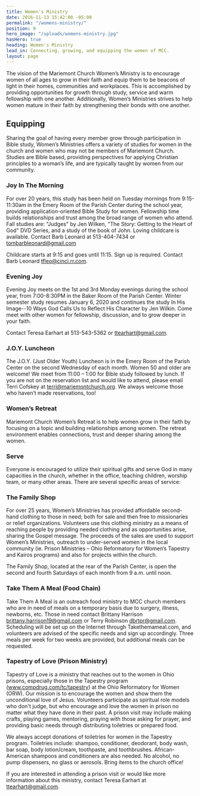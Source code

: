```yaml
---
title: Women's Ministry
date: 2016-11-13 15:42:00 -05:00
permalink: "/womens-ministry/"
position: 9
hero_image: "/uploads/womens-ministry.jpg"
hasHero: true
heading: Women's Ministry
lead_in: Connecting, growing, and equipping the women of MCC.
layout: page
---
```


The vision of the Mariemont Church Women’s Ministry is to encourage women of all ages to grow in their faith and equip them to be beacons of light in their homes, communities and workplaces. This is accomplished by providing opportunities for growth through study, service and warm fellowship with one another. Additionally, Women’s Ministries strives to help women mature in their faith by strengthening their bonds with one another.

## Equipping

Sharing the goal of having every member grow through participation in Bible study, Women’s Ministries offers a variety of studies for women in the church and women who may not be members of Mariemont Church. Studies are Bible based, providing perspectives for applying Christian principles to a woman’s life, and are typically taught by women from our community.

### Joy In The Morning

For over 20 years, this study has been held on Tuesday mornings from 9:15-11:30am in the Emery Room of the Parish Center during the school year, providing application-oriented Bible Study for women. Fellowship time builds relationships and trust among the broad range of women who attend. Fall studies are: "Judges" by Jen Wilken, "The Story: Getting to the Heart of God" DVD Series, and a study of the book of John. Loving childcare is available. Contact Barb Leonard at 513-404-7434 or tombarbleonard@gmail.com

Childcare starts at 9:15 and goes until 11:15. Sign up is required. Contact Barb Leonard tfleo@cinci.rr.com.

### Evening Joy

Evening Joy meets on the 1st and 3rd Monday evenings during the school year, from 7:00-8:30PM in the Baker Room of the Parish Center. Winter semester study resumes January 6, 2020 and continues the study In His Image--10 Ways God Calls Us to Reflect His Character by Jen Wilkin. Come meet with other women for fellowship, discussion, and to grow deeper in your faith.

Contact Teresa Earhart at 513-543-5362 or ttearhart@gmail.com.

### J.O.Y. Luncheon

The J.O.Y. (Just Older Youth) Luncheon is in the Emery Room of the Parish Center on the second Wednesday of each month. Women 50 and older are welcome! We meet from 11:00 – 1:00 for Bible study followed by lunch. If you are not on the reservation list and would like to attend, please email Terri Cofskey at terri@mariemontchurch.org.  We always welcome those who haven’t made reservations, too!

### Women’s Retreat

Mariemont Church Women’s Retreat is to help women grow in their faith by focusing on a topic and building relationships among women. The retreat environment enables connections, trust and deeper sharing among the women.

### Serve

Everyone is encouraged to utilize their spiritual gifts and serve God in many capacities in the church, whether in the office, teaching children, worship team, or many other areas. There are several specific areas of service:

### The Family Shop

For over 25 years, Women’s Ministries has provided affordable second-hand clothing to those in need; both for sale and then free to missionaries or relief organizations. Volunteers use this clothing ministry as a means of reaching people by providing needed clothing and as opportunities arise, sharing the Gospel message. The proceeds of the sales are used to support Women’s Ministries, outreach to under-served women in the local community (ie. Prison Ministries – Ohio Reformatory for Women’s Tapestry and Kairos programs) and also for projects within the church. 

The Family Shop, located at the rear of the Parish Center, is open the second and fourth Saturdays of each month from 9 a.m. until noon.

### Take Them A Meal (Food Chain)

Take Them A Meal is an outreach food ministry to MCC church members who are in need of meals on a temporary basis due to surgery, illness, newborns, etc. Those in need contact Brittany Harrison brittany.harrison19@gmail.com or Terry Robinson dbrtpr@gmail.com. Scheduling will be set up on the Internet through Takethemameal.com, and volunteers are advised of the specific needs and sign up accordingly. Three meals per week for two weeks are provided, but additional meals can be requested.

### Tapestry of Love (Prison Ministry)

Tapestry of Love is a ministry that reaches out to the women in Ohio prisons, especially those in the Tapestry program (www.compdrug.com/tc/tapestry) at the Ohio Reformatory for Women (ORW). Our mission is to encourage the women and show them the unconditional love of Jesus. Volunteers participate as spiritual role models who don't judge, but who encourage and love the women in prison no matter what they have done in their past. A prison visit may include making crafts, playing games, mentoring, praying with those asking for prayer, and providing basic needs through distributing toiletries or prepared food.

We always accept donations of toiletries for women in the Tapestry program. Toiletries include: shampoo, conditioner, deodorant, body wash, bar soap, body lotion/cream, toothpaste, and toothbrushes. African-American shampoos and conditioners are also needed. No alcohol, no pump dispensers, no glass or aerosols. Bring items to the church office!

If you are interested in attending a prison visit or would like more information about this ministry, contact Teresa Earhart at ttearhart@gmail.com.